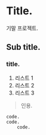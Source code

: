 # Title.

기말 프로젝트.

## Sub title.

### title.

1. 리스트 1
2. 리스트 2
3. 리스트 3

> 인용.

```
code.
code.
    code.
```